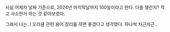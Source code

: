 <p>사실 어제자 날짜 기준으로, 2024년 마지막날까지 100일이라고 한다.
다들 챌린지? 작고 사소한거 하는 것 같아보였다. </p>
<p>그래서 나는..! 오라클 관련 용어 정리를 하면 좋겠다고 생각했다.
하나씩 차근차근..</p>